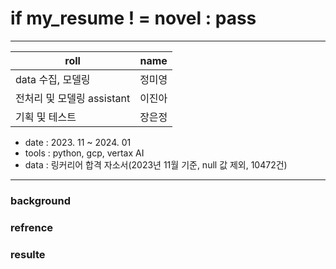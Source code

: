 # if my_resume ! = novel : pass


---

|roll|name|
|---|---|
|data 수집, 모델링|정미영|
|전처리 및 모델링 assistant|이진아|
|기획 및 테스트|장은정|

- date : 2023. 11 ~ 2024. 01
- tools : python, gcp, vertax AI
- data : 링커리어 합격 자소서(2023년 11월 기준, null 값 제외, 10472건)



---

### background

### refrence 

### 

### resulte
